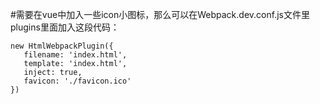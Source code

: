 #需要在vue中加入一些icon小图标，那么可以在Webpack.dev.conf.js文件里plugins里面加入这段代码：
```
new HtmlWebpackPlugin({
   filename: 'index.html',
   template: 'index.html',
   inject: true,
   favicon: './favicon.ico'
})
```

